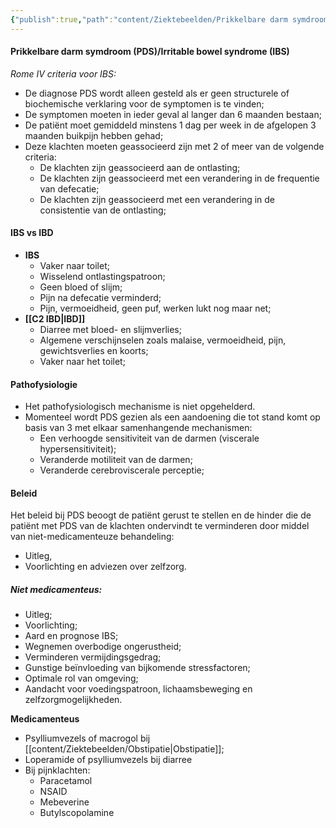 ```yaml
---
{"publish":true,"path":"content/Ziektebeelden/Prikkelbare darm symdroom.md","permalink":"/content/ziektebeelden/prikkelbare-darm-symdroom/","title":"Prikkelbare darm symdroom","tags":["Ziektebeeld","MDL","SOLK","Eerstelijnsgeneeskunde"]}
---
```




#### Prikkelbare darm symdroom (PDS)/Irritable bowel syndrome (IBS)

*Rome IV criteria voor IBS:*
- De diagnose PDS wordt alleen gesteld als er geen structurele of biochemische verklaring voor de symptomen is te vinden;
- De symptomen moeten in ieder geval al langer dan 6 maanden bestaan;
- De patiënt moet gemiddeld minstens 1 dag per week in de afgelopen 3 maanden buikpijn hebben gehad;
- Deze klachten moeten geassocieerd zijn met 2 of meer van de volgende criteria:
    - De klachten zijn geassocieerd aan de ontlasting;
    - De klachten zijn geassocieerd met een verandering in de frequentie van defecatie;
    - De klachten zijn geassocieerd met een verandering in de consistentie van de ontlasting;

#### IBS vs IBD
- **IBS**
	- Vaker naar toilet;
	- Wisselend ontlastingspatroon;
	- Geen bloed of slijm;
	- Pijn na defecatie verminderd;
	- Pijn, vermoeidheid, geen puf, werken lukt nog maar net;
- **[[C2 IBD\|IBD]]**
	- Diarree met bloed- en slijmverlies;
	- Algemene verschijnselen zoals malaise, vermoeidheid, pijn, gewichtsverlies en koorts;
	- Vaker naar het toilet;

#### Pathofysiologie

- Het pathofysiologisch mechanisme is niet opgehelderd. 
- Momenteel wordt PDS gezien als een aandoening die tot stand komt op basis van 3 met elkaar samenhangende mechanismen:
	- Een verhoogde sensitiviteit van de darmen (viscerale hypersensitiviteit);
	- Veranderde motiliteit van de darmen;
	- Veranderde cerebroviscerale perceptie;

#### Beleid

Het beleid bij PDS beoogt de patiënt gerust te stellen en de hinder die de patiënt met PDS
van de klachten ondervindt te verminderen door middel van niet-medicamenteuze behandeling: 
- Uitleg, 
- Voorlichting en adviezen over zelfzorg.

##### Niet medicamenteus: 
- Uitleg;
- Voorlichting;
- Aard en prognose IBS;
- Wegnemen overbodige ongerustheid;
- Verminderen vermijdingsgedrag;
- Gunstige beïnvloeding van bijkomende stressfactoren;
- Optimale rol van omgeving;
- Aandacht voor voedingspatroon, lichaamsbeweging en zelfzorgmogelijkheden.

**Medicamenteus**
- Psylliumvezels of macrogol bij [[content/Ziektebeelden/Obstipatie\|Obstipatie]];
- Loperamide of psylliumvezels bij diarree
- Bij pijnklachten: 
	- Paracetamol
	- NSAID
	- Mebeverine
	- Butylscopolamine 